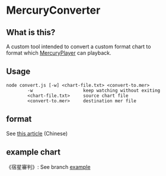 # MercuryConverter

## What is this?

A custom tool intended to convert a custom format chart to  
format which [MercuryPlayer](https://github.com/esterTion/MercuryPlayer) can playback.  

## Usage

```
node convert.js [-w] <chart-file.txt> <convert-to.mer>
        -w                   keep watching without exiting
        <chart-file.txt>     source chart file
        <convert-to.mer>     destination mer file
```

## format

See [this article](about:blank) (Chinese)

## example chart

《宿星審判》: See branch [example](https://github.com/esterTion/MercuryConverter/tree/example)
